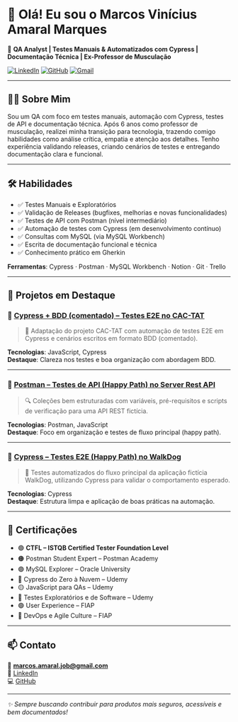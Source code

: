 # 👋 Olá! Eu sou o Marcos Vinícius Amaral Marques

🎯 **QA Analyst | Testes Manuais & Automatizados com Cypress | Documentação Técnica | Ex-Professor de Musculação**

[![LinkedIn](https://img.shields.io/badge/-LinkedIn-blue?logo=linkedin)](https://www.linkedin.com/in/marcosviniciusconnect)
[![GitHub](https://img.shields.io/badge/-GitHub-black?logo=github)](https://github.com/mvqe)
[![Gmail](https://img.shields.io/badge/-Gmail-red?logo=gmail&logoColor=white&style=flat)](mailto:marcos.amaral.job@gmail.com)


---

## 👨‍💻 Sobre Mim

Sou um QA com foco em testes manuais, automação com Cypress, testes de API e documentação técnica. Após 6 anos como professor de musculação, realizei minha transição para tecnologia, trazendo comigo habilidades como análise crítica, empatia e atenção aos detalhes. Tenho experiência validando releases, criando cenários de testes e entregando documentação clara e funcional.

---

## 🛠️ Habilidades

- ✅ Testes Manuais e Exploratórios
- ✅ Validação de Releases (bugfixes, melhorias e novas funcionalidades)
- ✅ Testes de API com Postman (nível intermediário)
- ✅ Automação de testes com Cypress (em desenvolvimento contínuo)
- ✅ Consultas com MySQL (via MySQL Workbench)
- ✅ Escrita de documentação funcional e técnica
- ✅ Conhecimento prático em Gherkin

**Ferramentas**: Cypress · Postman · MySQL Workbench · Notion · Git · Trello

---

## 📂 Projetos em Destaque

### 🔹 [Cypress + BDD (comentado) – Testes E2E no CAC-TAT](https://github.com/mvqe/CAC-TAT-cypress-tests)

> 🧪 Adaptação do projeto CAC-TAT com automação de testes E2E em Cypress e cenários escritos em formato BDD (comentado).

**Tecnologias**: JavaScript, Cypress  
**Destaque**: Clareza nos testes e boa organização com abordagem BDD.

---

### 🔹 [Postman – Testes de API (Happy Path) no Server Rest API](https://github.com/mvqe/server-rest-api-happy-path-postman-tests)

> 🔍 Coleções bem estruturadas com variáveis, pré-requisitos e scripts de verificação para uma API REST fictícia.

**Tecnologias**: Postman, JavaScript  
**Destaque**: Foco em organização e testes de fluxo principal (happy path).

---

### 🔹 [Cypress – Testes E2E (Happy Path) no WalkDog](https://github.com/mvqe/walkdog-e2e-cypress-tests)

> 🤖 Testes automatizados do fluxo principal da aplicação fictícia WalkDog, utilizando Cypress para validar o comportamento esperado.

**Tecnologias**: Cypress  
**Destaque**: Estrutura limpa e aplicação de boas práticas na automação.

---

## 🧾 Certificações

- 🟢 **CTFL – ISTQB Certified Tester Foundation Level**
- 🟠 Postman Student Expert – Postman Academy  
- 🟣 MySQL Explorer – Oracle University  
- 🔵 Cypress do Zero à Nuvem – Udemy  
- 🟡 JavaScript para QAs – Udemy  
- 🔵 Testes Exploratórios e de Software – Udemy  
- 🟢 User Experience – FIAP  
- 🔴 DevOps e Agile Culture – FIAP  

---

## 📫 Contato

📧 **marcos.amaral.job@gmail.com**  
🔗 [LinkedIn](https://www.linkedin.com/in/marcosviniciusconnect)  
💻 [GitHub](https://github.com/mvqe)

---

_✨ Sempre buscando contribuir para produtos mais seguros, acessíveis e bem documentados!_
